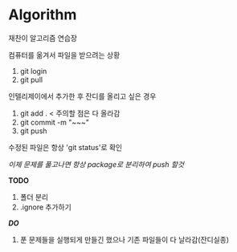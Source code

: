 # Algorithm

재찬이 알고리즘 연습장

컴퓨터를 옮겨서 파일을 받으려는 상황 
1. git login 
2. git pull

인텔리제이에서 추가한 후 잔디를 올리고 싶은 경우
1. git add . < 주의할 점은 다 올라감 
2. git commit -m "~~~"
3. git push

수정된 파일은 항상 'git status'로 확인

*이제 문제를 풀고나면 항상 package로 분리하여 push 할것*

**TODO**
1. 폴더 분리
2. .ignore 추가하기

***DO***
1. 푼 문제들을 실행되게 만들긴 했으나 기존 파일들이 다 날라감(잔디실종)

